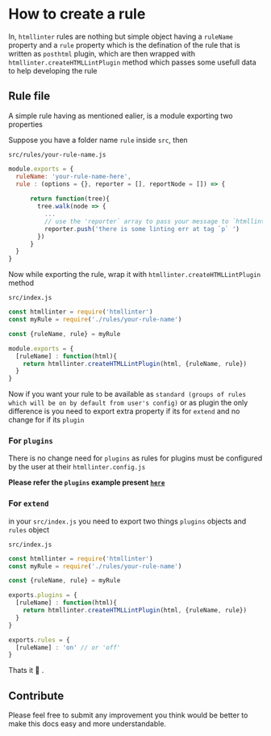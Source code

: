 # How to create a rule 

In, `htmllinter` rules are nothing but simple object having a `ruleName` property and a `rule` property which is the defination of the rule
that is written as `posthtml` plugin, which are then wrapped with `htmllinter.createHTMLLintPlugin` method which passes some
usefull data to help developing the rule

## Rule file

A simple rule having as mentioned ealier, is a module exporting two properties

Suppose you have a folder name `rule` inside `src`, then 

`src/rules/your-rule-name.js`

```js
module.exports = {
  ruleName: 'your-rule-name-here',
  rule : (options = {}, reporter = [], reportNode = []) => {
      
      return function(tree){
        tree.walk(node => {
          ...
          // use the 'reporter` array to pass your message to `htmllinter` reporter
          reporter.push('there is some linting err at tag `p` ')
        })
      } 
  }
}
```

Now while exporting the rule, wrap it with `htmllinter.createHTMLLintPlugin` method

`src/index.js`

```js
const htmllinter = require('htmllinter')
const myRule = require('./rules/your-rule-name')

const {ruleName, rule} = myRule

module.exports = {
  [ruleName] : function(html){
    return htmllinter.createHTMLLintPlugin(html, {ruleName, rule})
  }
}
```

Now if you want your rule to be available as `standard (groups of rules which will be on by default from user's config)` or as plugin the only
difference is you need to export extra property if its for `extend` and no change for if its `plugin`


### For `plugins` 

There is no change need for `plugins` as rules for plugins must be configured by the user at their `htmllinter.config.js`

**Please refer the `plugins` example present [`here`](https://github.com/anikethsaha/htmllinter/tree/master/examples/plugins)**


### For `extend`

in your `src/index.js` you need to export two things `plugins` objects and `rules` object

`src/index.js`

```js
const htmllinter = require('htmllinter')
const myRule = require('./rules/your-rule-name')

const {ruleName, rule} = myRule

exports.plugins = {
  [ruleName] : function(html){
    return htmllinter.createHTMLLintPlugin(html, {ruleName, rule})
  }
}

exports.rules = {
  [ruleName] : 'on' // or 'off'
}
```

Thats it :tada: . 

## Contribute

Please feel free to submit any improvement you think would be better to make this docs easy and more understandable.
